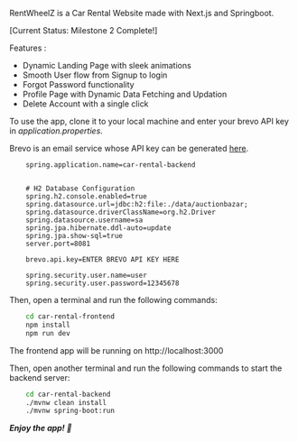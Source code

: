 RentWheelZ is a Car Rental Website made with Next.js and Springboot. 

[Current Status: Milestone 2 Complete!]

Features : 
- Dynamic Landing Page with sleek animations
- Smooth User flow from Signup to login
- Forgot Password functionality
- Profile Page with Dynamic Data Fetching and Updation
- Delete Account with a single click

To use the app, clone it to your local machine and enter your brevo API key in *application.properties*. 

Brevo is an email service whose API key can be generated [here](https://www.brevo.com/).

```properties
    spring.application.name=car-rental-backend


    # H2 Database Configuration
    spring.h2.console.enabled=true
    spring.datasource.url=jdbc:h2:file:./data/auctionbazar;
    spring.datasource.driverClassName=org.h2.Driver
    spring.datasource.username=sa
    spring.jpa.hibernate.ddl-auto=update
    spring.jpa.show-sql=true
    server.port=8081
    
    brevo.api.key=ENTER BREVO API KEY HERE
    
    spring.security.user.name=user
    spring.security.user.password=12345678
```


Then, open a terminal and run the following commands:

```bash
    cd car-rental-frontend
    npm install
    npm run dev
```

The frontend app will be running on http://localhost:3000

Then, open another terminal and run the following commands to start the backend server:

```bash
    cd car-rental-backend
    ./mvnw clean install
    ./mvnw spring-boot:run

```


***Enjoy the app! 🚗***
